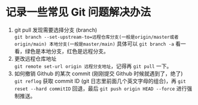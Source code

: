 # 记录一些常见 Git 问题解决办法

1. git pull 发现需要选择分支 (branch)  
   `git branch --set-upstream-to=远程仓库分支(一般是origin/master或者origin/main) 本地分支(一般是master/main)` 具体可以 `git branch -a` 看一看，绿色是本地分支，红色是远程分支。
2. 更改远程仓库地址  
   `git remote set-url origin 远程分支地址`，记得再 `git pull` 一下。
3. 如何撤销 Github 的某次 commit (刚刚提交 Github 时候就遇到了，绝了)  
   `git reflog` 获取 commit ID (git 日志里前面几个英文字母的组合)，再 `git reset --hard commitID` 回退，最后 `git push origin HEAD --force` 进行强制推送。
